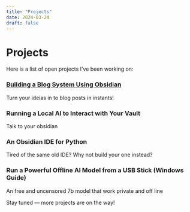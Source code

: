 ```yaml
---
title: "Projects"
date: 2024-03-24
draft: false
---
```

# Projects
Here is a list of open projects I’ve been working on:
### [Building a Blog System Using Obsidian](https://matosdatascience.com/posts/building-a-blog-system-using-obsidian/)
Turn your ideias in to blog posts in instants!
### Running a Local AI to Interact with Your Vault
Talk to your obsidian
### An Obsidian IDE for Python
Tired of the same old IDE? Why not build your one instead?
### Run a Powerful Offline AI Model from a USB Stick (Windows Guide)
An free and uncensored 7b model that work private and off line

Stay tuned — more projects are on the way!